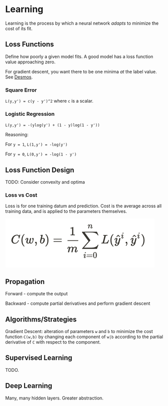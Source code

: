 # Learning

Learning is the process by which a neural network _adapts_ to minimize the cost of its fit.

## Loss Functions

Define how poorly a given model fits. A good model has a loss function value approaching zero.

For gradient descent, you want there to be one minima *at* the label value. See [Desmos](https://www.desmos.com/calculator/desmzbmxbh).

### Square Error

`L(y,y') = c(y - y')^2` where `c` is a scalar.

### Logistic Regression

`L(y,y') = -(ylog(y') + (1 - y)log(1 - y'))`

Reasoning:

For `y = 1`, `L(1,y') = -log(y')`

For `y = 0`, `L(0,y') = -log(1 - y')`

## Loss Function Design

TODO: Consider convexity and optima

### Loss vs Cost

Loss is for one training datum and prediction. Cost is the average across all training data, and is applied to the parameters themselves.

![](./src/cost.png)

## Propagation

Forward - compute the output

Backward - compute partial derivatives and perform gradient descent

## Algorithms/Strategies

Gradient Descent: alteration of parameters `w` and `b` to minimize the cost function `C(w,b)` by changing each component of `w|b` according to the partial derivative of `C` with respect to the component.
## Supervised Learning

TODO.

## Deep Learning

Many, many hidden layers. Greater abstraction.
